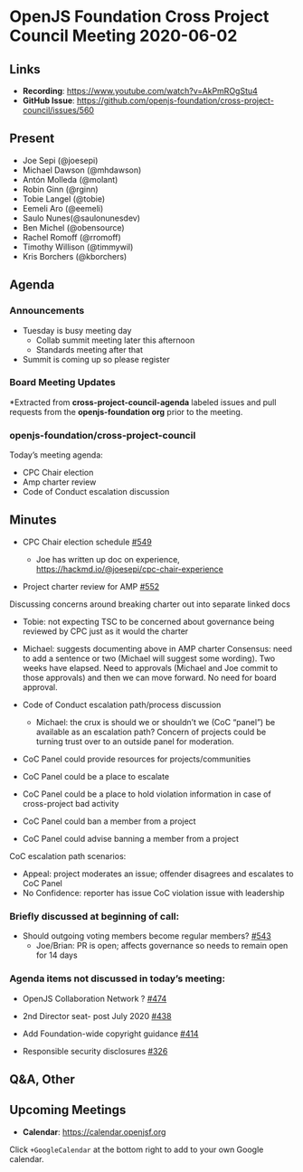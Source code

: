 # OpenJS Foundation Cross Project Council Meeting 2020-06-02

## Links

* **Recording**: https://www.youtube.com/watch?v=AkPmROgStu4
* **GitHub Issue**: https://github.com/openjs-foundation/cross-project-council/issues/560

## Present

* Joe Sepi (@joesepi)
* Michael Dawson (@mhdawson)
* Antón Molleda (@molant)
* Robin Ginn (@rginn)
* Tobie Langel (@tobie)
* Eemeli Aro (@eemeli)
* Saulo Nunes(@saulonunesdev)
* Ben Michel (@obensource)
* Rachel Romoff (@rromoff)
* Timothy Willison (@timmywil)
* Kris Borchers (@kborchers)




## Agenda

### Announcements

* Tuesday is busy meeting day
  * Collab summit meeting later this afternoon
  * Standards meeting after that
* Summit is coming up so please register

### Board Meeting Updates
 
*Extracted from **cross-project-council-agenda** labeled issues and pull requests from the **openjs-foundation org** prior to the meeting.

### openjs-foundation/cross-project-council

Today’s meeting agenda:
* CPC Chair election
* Amp charter review
* Code of Conduct escalation discussion

## Minutes

* CPC Chair election schedule [#549](https://github.com/openjs-foundation/cross-project-council/issues/549)
  * Joe has written up doc on experience, https://hackmd.io/@joesepi/cpc-chair-experience

* Project charter review for AMP [#552](https://github.com/openjs-foundation/cross-project-council/issues/552)

Discussing concerns around breaking charter out into separate linked docs

* Tobie: not expecting TSC to be concerned about governance being reviewed by CPC just as it would the charter
* Michael: suggests documenting above in AMP charter
Consensus: need to add a sentence or two (Michael will suggest some wording). Two weeks have elapsed. Need to approvals (Michael and Joe commit to those approvals) and then we can move forward. No need for board approval. 

* Code of Conduct escalation path/process discussion

  * Michael: the crux is should we or shouldn’t we (CoC “panel”) be available as an escalation path? Concern of projects could be turning trust over to an outside panel for moderation.

* CoC Panel could provide resources for projects/communities
* CoC Panel could be a place to escalate
* CoC Panel could be a place to hold violation information in case of cross-project bad activity
* CoC Panel could ban a member from a project
* CoC Panel could advise banning a member from a project

CoC escalation path scenarios:
- Appeal: project moderates an issue; offender disagrees and escalates to CoC Panel
- No Confidence: reporter has issue CoC violation issue with leadership





### Briefly discussed at beginning of call:

* Should outgoing voting members become regular members? [#543](https://github.com/openjs-foundation/cross-project-council/issues/543)
  * Joe/Brian: PR is open; affects governance so needs to remain open for 14 days


### Agenda items not discussed in today’s meeting:

* OpenJS Collaboration Network ? [#474](https://github.com/openjs-foundation/cross-project-council/issues/474)

* 2nd Director seat- post July 2020 [#438](https://github.com/openjs-foundation/cross-project-council/issues/438)

* Add Foundation-wide copyright guidance [#414](https://github.com/openjs-foundation/cross-project-council/pull/414)

* Responsible security disclosures [#326](https://github.com/openjs-foundation/cross-project-council/issues/326)




## Q&A, Other

## Upcoming Meetings

* **Calendar**: https://calendar.openjsf.org

Click `+GoogleCalendar` at the bottom right to add to your own Google calendar.
